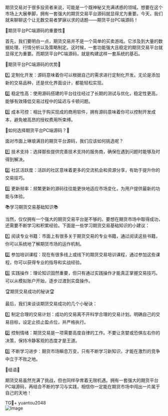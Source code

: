 期货交易对于很多投资者来说，可能是一个既神秘又充满诱惑的领域。想要在这个市场上大展拳脚，拥有一套强大的期货交易平台源码就显得尤为重要。今天，我们就来聊聊这个让无数交易者梦寐以求的话题——期货平台PC端源码！

🌟期货平台PC端源码的重要性🌟

首先，我们要明白一点，期货交易并不是一个简单的买卖游戏。它涉及到大量的数据处理、行情分析以及策略制定。这时候，一套功能强大且稳定的期货交易平台就显得尤为重要。而期货平台PC端源码，就是构建这样一套系统的基石。

🌈期货平台PC端源码的优势🌈

1️⃣ 定制化开发：源码意味着你可以根据自己的需求进行定制化开发。无论是添加新的交易品种，还是优化界面设计，都能轻松实现。

2️⃣ 稳定性高：使用源码搭建的平台往往经过了长期的测试与优化，稳定性更高，能够有效降低交易过程中的延迟与卡顿问题。

3️⃣ 成本可控：相比于购买现成的商用软件，拥有源码意味着你可以控制开发成本，避免被高昂的授权费用所束缚。

🎯如何选择期货平台PC端源码？🎯

面对市面上琳琅满目的期货平台源码，我们应该如何挑选呢？

1️⃣ 技术支持：选择那些提供完善技术支持的服务商，确保在遇到问题时能够及时得到解决。

2️⃣ 社区活跃度：活跃的社区意味着更多的交流机会和资源分享，有助于提升你的交易技巧。

3️⃣ 更新频率：频繁更新的源码往往能更快地适应市场变化，为用户提供最新的功能与体验。

📚学习期货交易基础知识📚

当然，仅仅拥有一个强大的期货交易平台是不够的。要想在期货市场中取得成功，还需要不断学习和积累经验。下面是一些学习期货交易基础知识的小建议：

1️⃣ 阅读专业书籍：市面上有很多关于期货交易的专业书籍，通过阅读这些书籍，你可以系统地了解期货市场的运作机制。

2️⃣ 参加培训课程：现在有很多线上或线下的期货交易培训课程，通过参加这些课程，你可以获得专业的指导和实战经验。

3️⃣ 实践操作：理论知识固然重要，但只有通过实践操作才能真正掌握交易技巧。可以从模拟账户开始，逐步过渡到实盘操作。

🏆期货交易成功的秘诀🏆

最后，我们来谈谈期货交易成功的几个小秘诀：

1️⃣ 制定合理的交易计划：成功的交易离不开科学合理的交易计划。明确自己的交易目标，设定止损止盈点位，并严格执行。

2️⃣ 控制情绪：期货交易是一项需要高度自律的工作。不要让贪婪或恐惧左右你的决策，保持冷静客观的态度才是王道。

3️⃣ 不断学习进步：期货市场瞬息万变，只有不断学习新知识，才能在激烈的竞争中立于不败之地。

🎉结语🎉

期货交易虽然充满了挑战，但也同样孕育着无限机遇。拥有一套强大的期货平台PC端源码，再结合不断的学习与实践，相信你一定能在期货市场中闯出一片属于自己的天地！

TG💪+ yuantou2048  
![Image](https://github.com/user-attachments/assets/2e62504c-5fae-40f2-9b3c-f9505447adb8)